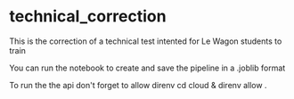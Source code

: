 # technical_correction
This is the correction of a technical test intented for Le Wagon students to train 

You can run the notebook to create and save the pipeline in a .joblib format

To run the the api don't forget to allow direnv
cd cloud & direnv allow . 
